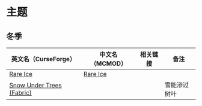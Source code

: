 # 主题

## 冬季

| 英文名（CurseForge）                                                                              | 中文名（MCMOD）                                  | 相关链接 | 备注         |
| ------------------------------------------------------------------------------------------------- | ------------------------------------------------ | -------- | ------------ |
| [Rare Ice](https://www.curseforge.com/minecraft/mc-mods/rare-ice)                                 | [Rare Ice](https://www.mcmod.cn/class/3218.html) |          |              |
| [Snow Under Trees (Fabric)](https://www.curseforge.com/minecraft/mc-mods/snow-under-trees-fabric) |                                                  |          | 雪能渗过树叶 |
